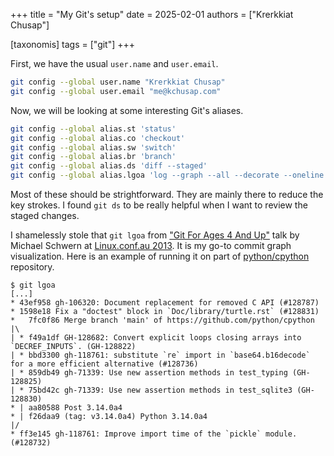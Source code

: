 +++
title = "My Git's setup"
date = 2025-02-01
authors = ["Krerkkiat Chusap"]

[taxonomis]
tags = ["git"]
+++

First, we have the usual `user.name` and `user.email`.

```bash
git config --global user.name "Krerkkiat Chusap"
git config --global user.email "me@kchusap.com"
```

Now, we will be looking at some interesting Git's aliases.

```bash
git config --global alias.st 'status'
git config --global alias.co 'checkout'
git config --global alias.sw 'switch'
git config --global alias.br 'branch'
git config --global alias.ds 'diff --staged'
git config --global alias.lgoa 'log --graph --all --decorate --oneline'
```

Most of these should be strightforward. They are mainly there to reduce the key strokes.
I found `git ds` to be really helpful when I want to review the staged changes.

I shamelessly stole that `git lgoa` from
["Git For Ages 4 And Up"](https://www.youtube.com/watch?v=3m7BgIvC-uQ) talk by Michael Schwern
at [Linux.conf.au 2013](https://www.youtube.com/@linuxconfau2013). It is my go-to commit graph
visualization. Here is an example of running it on part of [python/cpython](https://github.com/python/cpython) repository.

```console
$ git lgoa
[...]
* 43ef958 gh-106320: Document replacement for removed C API (#128787)
* 1598e18 Fix a "doctest" block in `Doc/library/turtle.rst` (#128831)
*   7fc0f86 Merge branch 'main' of https://github.com/python/cpython
|\
| * f49a1df GH-128682: Convert explicit loops closing arrays into `DECREF_INPUTS`. (GH-128822)
| * bbd3300 gh-118761: substitute `re` import in `base64.b16decode` for a more efficient alternative (#128736)
| * 859db49 gh-71339: Use new assertion methods in test_typing (GH-128825)
| * 75bd42c gh-71339: Use new assertion methods in test_sqlite3 (GH-128830)
* | aa80588 Post 3.14.0a4
* | f26daa9 (tag: v3.14.0a4) Python 3.14.0a4
|/
* ff3e145 gh-118761: Improve import time of the `pickle` module. (#128732)
* 1153e66 gh-109959: Skip test_glob.test_selflink() flaky test (#128812)
* 24a8d92 gh-127787: Move _PyUnicodeError_GetParams() to the internal C API (#128803)
* eefd4a0 Update cryptographic primitives code owners. (#128747)
[...]
```

I found myself using this last set of aliases a lot less, but they are sometimes handy.

```bash
git config --global alias.lgo1d 'log --graph --all --decorate --oneline --since yesterday'
git config --global alias.lgo3d "log --graph --all --decorate --oneline --since='3 days ago'"
git config --global alias.lgo1w "log --graph --all --decorate --oneline --since='7 days ago'"
git config --global alias.lgo4w "log --graph --all --decorate --oneline --since='4 weeks ago'"
git config --global alias.fl 'log -u'
git config --global alias.flog 'log --graph --all --decorate'
git config --global alias.hs "log --pretty='%C(yellow)%h %C(cyan)%ad %Cblue%an%C(auto)%d %Creset%s' --date=relative --date-order --graph"
```

The first four `lgo1d`, `lgo3d`, `lgo1w` and `lgo4w` are variants of the `lgoa` alias described above.
While `lgoa` display the entirety of the commit history, these variant confine the history to
a certain time frame.

To be honest with you, I forget why I have the next two aliases :p. The last one, however,
was really useful when I was a teaching assiant to [CS 3560 course](https://github.com/OU-CS3560/)
at [Ohio University](https://www.ohio.edu/). It will show the short commit's hash (`%h`), the commit's creation time (`%ad`), the author's name (`%an`) and a one line of the commit message (`%s`). Here is an example
of running it on a repository for [my personal website](https://kchusap.com).

```console
$ git hs
* 16d36bf 3 hours ago Krerkkiat Chusap (HEAD -> main, origin/main, origin/HEAD) feat: add password generator app
* ad30368 4 hours ago Krerkkiat Chusap fix: template not render properly
* ff9feaf 4 hours ago Krerkkiat Chusap feat: add favicon
* 134aa60 6 hours ago Krerkkiat Chusap feat: add zola version, add new blog entry
* 09b6879 7 hours ago Krerkkiat Chusap fix: add missing assets
* 76f3845 7 hours ago Krerkkiat Chusap feat: add margins, add wasm-web-term and xterm.js
* 26f6f3f 33 hours ago Krerkkiat Chusap docs: add readme file
* 581d9d8 33 hours ago Krerkkiat Chusap fix: use div.content to render blog's content
[...]
```

For the full details of the format, please visit [Git's own documentation on pretty formats](https://git-scm.com/docs/pretty-formats)

## The whole thing

Here are all the commands in one place for an easy copy-and-paste.

```shell
git config --global user.name "Krerkkiat Chusap"
git config --global user.email "me@kchusap.com"

git config --global alias.st 'status'
git config --global alias.co 'checkout'
git config --global alias.sw 'switch'
git config --global alias.br 'branch'
git config --global alias.ds 'diff --staged'
git config --global alias.lgoa 'log --graph --all --decorate --oneline'

git config --global alias.lgo1d 'log --graph --all --decorate --oneline --since yesterday'
git config --global alias.lgo3d "log --graph --all --decorate --oneline --since='3 days ago'"
git config --global alias.lgo1w "log --graph --all --decorate --oneline --since='7 days ago'"
git config --global alias.lgo4w "log --graph --all --decorate --oneline --since='4 weeks ago'"
git config --global alias.fl 'log -u'
git config --global alias.flog 'log --graph --all --decorate'
git config --global alias.hs "log --pretty='%C(yellow)%h %C(cyan)%ad %Cblue%an%C(auto)%d %Creset%s' --date=relative --date-order --graph"
```

## Note on `.gitattributes`

I will just put this here since I sometimes refer to this post for my own setup.

```plain
* text=auto

# For a specific file format.
# *.cpp text=auto

*.jpg -text
*.jpeg -text
*.png -text
```

- [What is the purpose of `text=auto` in `.gitattributes` file?](https://stackoverflow.com/a/38017715/10163723)
